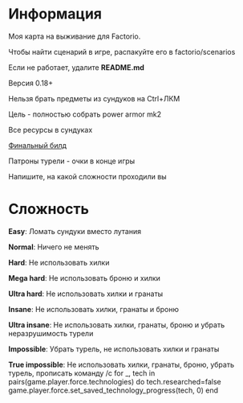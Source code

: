 # Информация
Моя карта на выживание для Factorio.

Чтобы найти сценарий в игре, распакуйте его в factorio/scenarios

Если не работает, удалите **README.md**

Версия 0.18+

Нельзя брать предметы из сундуков на Ctrl+ЛКМ

Цель - полностью собрать power armor mk2

Все ресурсы в сундуках

[Финальный билд](https://media.discordapp.net/attachments/728312389401051207/735926580777451520/unknown.png)

Патроны турели - очки в конце игры

Напишите, на какой сложности проходили вы
# Сложность

**Easy**: Ломать сундуки вместо лутания

**Normal**: Ничего не менять

**Hard**: Не использовать хилки

**Mega hard**: Не использовать броню и хилки

**Ultra hard**: Не использовать хилки и гранаты

**Insane**: Не использовать хилки, гранаты и броню

**Ultra insane**: Не использовать хилки, гранаты, броню и убрать неразрушимость турели

**Impossible**: Убрать турель, не использовать хилки и гранаты

**True impossible**: Не использовать хилки, гранаты, броню, убрать турель, прописать команду /c for _, tech in pairs(game.player.force.technologies) do 
	tech.researched=false
	game.player.force.set_saved_technology_progress(tech, 0)
end
